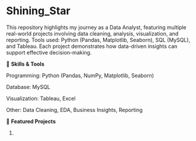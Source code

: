 # Shining_Star
This repository highlights my journey as a Data Analyst, featuring multiple real-world projects involving data cleaning, analysis, visualization, and reporting. Tools used: Python (Pandas, Matplotlib, Seaborn), SQL (MySQL), and Tableau. Each project demonstrates how data-driven insights can support effective decision-making.

🧰 **Skills & Tools**

Programming: Python (Pandas, NumPy, Matplotlib, Seaborn)

Database: MySQL

Visualization: Tableau, Excel

Other: Data Cleaning, EDA, Business Insights, Reporting

💼 **Featured Projects**

1. 

